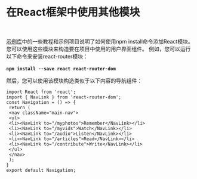 # 在React框架中使用其他模块



‌

​[示例库](https://github.com/dfinity/examples)中的一些教程和示例项目说明了如何使用npm install命令添加React模块。 您可以使用这些模块来构造要在项目中使用的用户界面组件。 例如，您可以运行以下命令来安装react-router模块：‌

**`npm install --save react react-router-dom`**‌

然后，您可以使用该模块构造类似于以下内容的导航组件：

```text
import React from 'react';
import { NavLink } from 'react-router-dom';
const Navigation = () => {
 return (
 <nav className="main-nav">
 <ul>
 <li><NavLink to="/myphotos">Remember</NavLink></li>
 <li><NavLink to="/myvids">Watch</NavLink></li>
 <li><NavLink to="/audio">Listen</NavLink></li>
 <li><NavLink to="/articles">Read</NavLink></li>
 <li><NavLink to="/contribute">Write</NavLink></li>
 </ul>
 </nav>
 );
}
export default Navigation;
```

